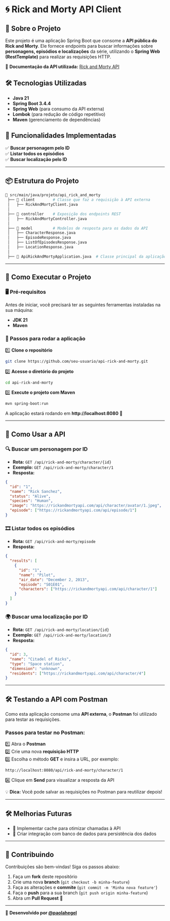 # 🌀 Rick and Morty API Client  

## 🚀 Sobre o Projeto  
Este projeto é uma aplicação Spring Boot que consome a **API pública do Rick and Morty**. Ele fornece endpoints para buscar informações sobre **personagens, episódios e localizações** da série, utilizando o **Spring Web (RestTemplate)** para realizar as requisições HTTP.  

🔗 **Documentação da API utilizada:** [Rick and Morty API](https://rickandmortyapi.com/documentation)  

## 🛠️ Tecnologias Utilizadas  
- **Java 21**  
- **Spring Boot 3.4.4**  
- **Spring Web** (para consumo da API externa)  
- **Lombok** (para redução de código repetitivo)  
- **Maven** (gerenciamento de dependências)  

## 📌 Funcionalidades Implementadas  
✅ **Buscar personagem pelo ID**  
✅ **Listar todos os episódios**  
✅ **Buscar localização pelo ID**  

---

## 📦 Estrutura do Projeto  

```sh
📂 src/main/java/projeto/api_rick_and_morty
 ├── 📂 client        # Classe que faz a requisição à API externa
 │   ├── RickAndMortyClient.java
 │   
 ├── 📂 controller    # Exposição dos endpoints REST
 │   ├── RickAndMortyController.java
 │   
 ├── 📂 model         # Modelos de resposta para os dados da API
 │   ├── CharacterResponse.java
 │   ├── EpisodeResponse.java
 │   ├── ListOfEpisodesResponse.java
 │   ├── LocationResponse.java
 │   
 ├── 📜 ApiRickAndMortyApplication.java  # Classe principal da aplicação
```

---

## 🔧 Como Executar o Projeto  

### 🖥️ Pré-requisitos  
Antes de iniciar, você precisará ter as seguintes ferramentas instaladas na sua máquina:  
- **JDK 21**  
- **Maven**  

### 🏃 Passos para rodar a aplicação  

1️⃣ **Clone o repositório**  
```sh
git clone https://github.com/seu-usuario/api-rick-and-morty.git
```

2️⃣ **Acesse o diretório do projeto**  
```sh
cd api-rick-and-morty
```

3️⃣ **Execute o projeto com Maven**  
```sh
mvn spring-boot:run
```

A aplicação estará rodando em **http://localhost:8080** 🎉  

---

## 📢 Como Usar a API  

### 🔍 Buscar um personagem por ID  
- **Rota:** `GET /api/rick-and-morty/character/{id}`  
- **Exemplo:** `GET /api/rick-and-morty/character/1`  
- **Resposta:**  
```json
{
  "id": "1",
  "name": "Rick Sanchez",
  "status": "Alive",
  "species": "Human",
  "image": "https://rickandmortyapi.com/api/character/avatar/1.jpeg",
  "episode": ["https://rickandmortyapi.com/api/episode/1"]
}
```

### 🎞️ Listar todos os episódios  
- **Rota:** `GET /api/rick-and-morty/episode`  
- **Resposta:**  
```json
{
  "results": [
    {
      "id": "1",
      "name": "Pilot",
      "air_date": "December 2, 2013",
      "episode": "S01E01",
      "characters": ["https://rickandmortyapi.com/api/character/1"]
    }
  ]
}
```

### 🌍 Buscar uma localização por ID  
- **Rota:** `GET /api/rick-and-morty/location/{id}`  
- **Exemplo:** `GET /api/rick-and-morty/location/3`  
- **Resposta:**  
```json
{
  "id": 3,
  "name": "Citadel of Ricks",
  "type": "Space station",
  "dimension": "unknown",
  "residents": ["https://rickandmortyapi.com/api/character/4"]
}
```

---

## 🛠 Testando a API com Postman  

Como esta aplicação consome uma **API externa**, o **Postman** foi utilizado para testar as requisições.  

### Passos para testar no Postman:  
1️⃣ Abra o **Postman**  
2️⃣ Crie uma nova **requisição HTTP**  
3️⃣ Escolha o método **GET** e insira a URL, por exemplo:  
   ```
   http://localhost:8080/api/rick-and-morty/character/1
   ```
4️⃣ Clique em **Send** para visualizar a resposta da API  

💡 **Dica:** Você pode salvar as requisições no Postman para reutilizar depois!  

---

## 🛠 Melhorias Futuras  

- 🔹 Implementar cache para otimizar chamadas à API  
- 🔹 Criar integração com banco de dados para persistência dos dados  

---

## 🤝 Contribuindo  

Contribuições são bem-vindas! Siga os passos abaixo:  
1. Faça um **fork** deste repositório  
2. Crie uma nova **branch** (`git checkout -b minha-feature`)  
3. Faça as alterações e **commite** (`git commit -m 'Minha nova feature'`)  
4. Faça o **push** para a sua branch (`git push origin minha-feature`)  
5. Abra um **Pull Request** 🚀  

---


📌 **Desenvolvido por [@paolahegel](https://github.com/paolahegel)**  
  
